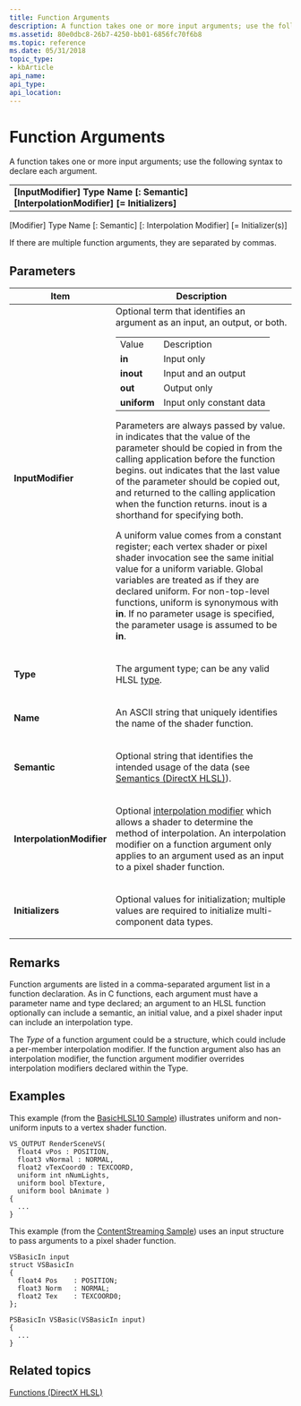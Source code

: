 ```yaml
---
title: Function Arguments
description: A function takes one or more input arguments; use the following syntax to declare each argument.
ms.assetid: 80e0dbc8-26b7-4250-bb01-6856fc70f6b8
ms.topic: reference
ms.date: 05/31/2018
topic_type: 
- kbArticle
api_name: 
api_type: 
api_location: 
---
```


# Function Arguments

A function takes one or more input arguments; use the following syntax to declare each argument.



|                                                                                             |
|---------------------------------------------------------------------------------------------|
| **\[InputModifier\] Type Name \[: Semantic\] \[InterpolationModifier\] \[= Initializers\]** |



 

\[Modifier\] Type Name \[: Semantic\] \[: Interpolation Modifier\] \[= Initializer(s)\]

If there are multiple function arguments, they are separated by commas.

## Parameters



<table>
<colgroup>
<col  />
<col  />
</colgroup>
<thead>
<tr class="header">
<th>Item</th>
<th>Description</th>
</tr>
</thead>
<tbody>
<tr class="odd">
<td><span id="InputModifier"></span><span id="inputmodifier"></span><span id="INPUTMODIFIER"></span><strong>InputModifier</strong><br/></td>
<td>Optional term that identifies an argument as an input, an output, or both.<br/> 
<table>
<tbody>
<tr class="odd">
<td>Value</td>
<td>Description</td>
</tr>
<tr class="even">
<td><strong>in</strong></td>
<td>Input only</td>
</tr>
<tr class="odd">
<td><strong>inout</strong></td>
<td>Input and an output</td>
</tr>
<tr class="even">
<td><strong>out</strong></td>
<td>Output only</td>
</tr>
<tr class="odd">
<td><strong>uniform</strong></td>
<td>Input only constant data</td>
</tr>
</tbody>
</table>

<p> </p>
<p>Parameters are always passed by value. in indicates that the value of the parameter should be copied in from the calling application before the function begins. out indicates that the last value of the parameter should be copied out, and returned to the calling application when the function returns. inout is a shorthand for specifying both.</p>
<p>A uniform value comes from a constant register; each vertex shader or pixel shader invocation see the same initial value for a uniform variable. Global variables are treated as if they are declared uniform. For non-top-level functions, uniform is synonymous with <strong>in</strong>. If no parameter usage is specified, the parameter usage is assumed to be <strong>in</strong>.</p></td>
</tr>
<tr class="even">
<td><p><span id="Type"></span><span id="type"></span><span id="TYPE"></span><strong>Type</strong></p></td>
<td><p>The argument type; can be any valid HLSL <a href="dx-graphics-hlsl-data-types.md">type</a>.</p></td>
</tr>
<tr class="odd">
<td><p><span id="Name"></span><span id="name"></span><span id="NAME"></span><strong>Name</strong></p></td>
<td><p>An ASCII string that uniquely identifies the name of the shader function.</p></td>
</tr>
<tr class="even">
<td><p><span id="Semantic"></span><span id="semantic"></span><span id="SEMANTIC"></span><strong>Semantic</strong></p></td>
<td><p>Optional string that identifies the intended usage of the data (see <a href="dx-graphics-hlsl-semantics.md">Semantics (DirectX HLSL)</a>).</p></td>
</tr>
<tr class="odd">
<td><p><span id="InterpolationModifier"></span><span id="interpolationmodifier"></span><span id="INTERPOLATIONMODIFIER"></span><strong>InterpolationModifier</strong></p></td>
<td><p>Optional <a href="dx-graphics-hlsl-struct.md">interpolation modifier</a> which allows a shader to determine the method of interpolation. An interpolation modifier on a function argument only applies to an argument used as an input to a pixel shader function.</p></td>
</tr>
<tr class="even">
<td><p><span id="Initializers"></span><span id="initializers"></span><span id="INITIALIZERS"></span><strong>Initializers</strong></p></td>
<td><p>Optional values for initialization; multiple values are required to initialize multi-component data types.</p></td>
</tr>
</tbody>
</table>



 

## Remarks

Function arguments are listed in a comma-separated argument list in a function declaration. As in C functions, each argument must have a parameter name and type declared; an argument to an HLSL function optionally can include a semantic, an initial value, and a pixel shader input can include an interpolation type.

The *Type* of a function argument could be a structure, which could include a per-member interpolation modifier. If the function argument also has an interpolation modifier, the function argument modifier overrides interpolation modifiers declared within the Type.

## Examples

This example (from the [BasicHLSL10 Sample](https://msdn.microsoft.com/library/Ee416395(v=VS.85).aspx)) illustrates uniform and non-uniform inputs to a vertex shader function.


```
VS_OUTPUT RenderSceneVS( 
  float4 vPos : POSITION,
  float3 vNormal : NORMAL,
  float2 vTexCoord0 : TEXCOORD,
  uniform int nNumLights,
  uniform bool bTexture,
  uniform bool bAnimate )
{
  ...
}
```



This example (from the [ContentStreaming Sample](https://msdn.microsoft.com/library/Ee416397(v=VS.85).aspx)) uses an input structure to pass arguments to a pixel shader function.


```
VSBasicIn input
struct VSBasicIn
{
  float4 Pos    : POSITION;
  float3 Norm   : NORMAL;
  float2 Tex    : TEXCOORD0;
};

PSBasicIn VSBasic(VSBasicIn input)
{
  ...
}
```



## Related topics

<dl> <dt>

[Functions (DirectX HLSL)](dx-graphics-hlsl-functions.md)
</dt> </dl>

 

 





